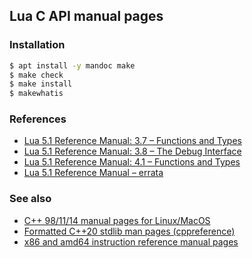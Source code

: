 ## Lua C API manual pages

### Installation

```sh
$ apt install -y mandoc make
$ make check
$ make install
$ makewhatis
```

### References

- [Lua 5.1 Reference Manual: 3.7 – Functions and Types](http://www.lua.org/manual/5.1/manual.html#3.7)
- [Lua 5.1 Reference Manual: 3.8 – The Debug Interface](http://www.lua.org/manual/5.1/manual.html#3.8)
- [Lua 5.1 Reference Manual: 4.1 – Functions and Types](http://www.lua.org/manual/5.1/manual.html#4.1)
- [Lua 5.1 Reference Manual – errata](https://www.lua.org/manual/5.1/errata.html)

### See also

- [C++ 98/11/14 manual pages for Linux/MacOS](https://github.com/aitjcize/cppman)
- [Formatted C++20 stdlib man pages (cppreference)](https://github.com/jeaye/stdman)
- [x86 and amd64 instruction reference manual pages](https://github.com/ttmo-O/x86-manpages)
